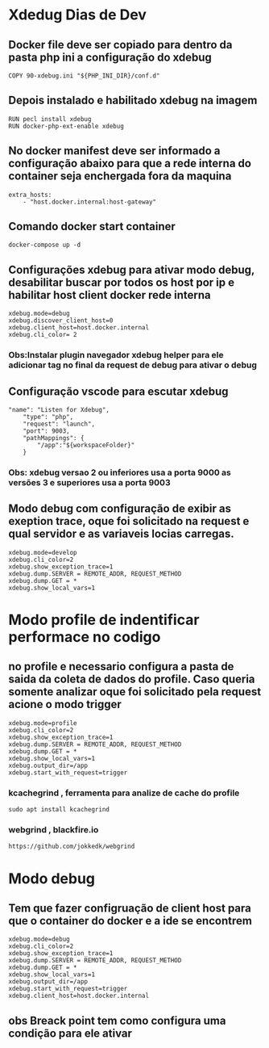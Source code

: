 # Xdedug Dias de Dev
## Docker file deve ser copiado para dentro da pasta php ini a configuração do xdebug
```docker
COPY 90-xdebug.ini "${PHP_INI_DIR}/conf.d"
```
## Depois instalado e habilitado xdebug na imagem 
```docker
RUN pecl install xdebug 
RUN docker-php-ext-enable xdebug
```
## No docker manifest deve ser informado a configuração abaixo para que a rede interna do container seja enchergada fora da maquina
```docker
extra_hosts:
    - "host.docker.internal:host-gateway"
```
## Comando docker start container
```docker
docker-compose up -d
```
## Configurações xdebug para ativar modo debug, desabilitar buscar por todos os host por ip e habilitar host client docker rede interna
```
xdebug.mode=debug
xdebug.discover_client_host=0
xdebug.client_host=host.docker.internal
xdebug.cli_color= 2
```
### Obs:Instalar plugin navegador xdebug helper para ele adicionar tag no final da request de debug para ativar o debug
## Configuração vscode para escutar xdebug
```
"name": "Listen for Xdebug",
    "type": "php",
    "request": "launch",
    "port": 9003,
    "pathMappings": {
        "/app":"${workspaceFolder}"
    }
```
### Obs: xdebug versao 2 ou inferiores usa a porta 9000 as versões 3 e superiores usa a porta 9003
## Modo debug com configuração de exibir as exeption trace, oque foi solicitado na request e qual servidor e as  variaveis locias carregas.
```
xdebug.mode=develop
xdebug.cli_color=2
xdebug.show_exception_trace=1
xdebug.dump.SERVER = REMOTE_ADDR, REQUEST_METHOD
xdebug.dump.GET = *
xdebug.show_local_vars=1
```
# Modo  profile de indentificar performace no codigo
## no profile e necessario configura a pasta de saida da coleta de dados do profile. Caso queria somente analizar oque foi solicitado pela request acione o modo trigger
```
xdebug.mode=profile
xdebug.cli_color=2
xdebug.show_exception_trace=1
xdebug.dump.SERVER = REMOTE_ADDR, REQUEST_METHOD
xdebug.dump.GET = *
xdebug.show_local_vars=1
xdebug.output_dir=/app
xdebug.start_with_request=trigger
```
### kcachegrind , ferramenta para analize de cache do profile

```terminal
sudo apt install kcachegrind 
```
### webgrind , blackfire.io
```
https://github.com/jokkedk/webgrind
```
# Modo debug
## Tem que fazer configruação de client host para que o container do docker e a ide se encontrem
```
xdebug.mode=debug
xdebug.cli_color=2
xdebug.show_exception_trace=1
xdebug.dump.SERVER = REMOTE_ADDR, REQUEST_METHOD
xdebug.dump.GET = *
xdebug.show_local_vars=1
xdebug.output_dir=/app
xdebug.start_with_request=trigger
xdebug.client_host=host.docker.internal
```
## obs Breack point tem como configura uma condição para ele ativar

